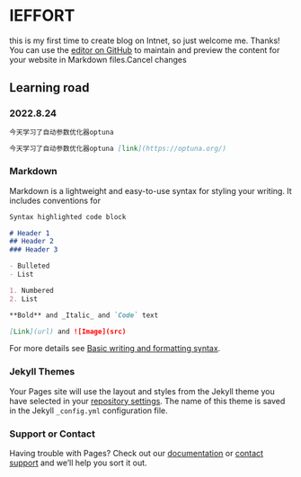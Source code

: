 # IEFFORT
this is my first time to create blog on Intnet, so just welcome me. Thanks!
You can use the [editor on GitHub](https://github.com/ieffort/ieffort.github.io/edit/main/index.md) to maintain and preview the content for your website in Markdown files.Cancel changes

## Learning road
### 2022.8.24
```markdown
今天学习了自动参数优化器optuna 

今天学习了自动参数优化器optuna [link](https://optuna.org/)
```
### Markdown

Markdown is a lightweight and easy-to-use syntax for styling your writing. It includes conventions for

```markdown
Syntax highlighted code block

# Header 1
## Header 2
### Header 3

- Bulleted
- List

1. Numbered
2. List

**Bold** and _Italic_ and `Code` text

[Link](url) and ![Image](src)
```

For more details see [Basic writing and formatting syntax](https://docs.github.com/en/github/writing-on-github/getting-started-with-writing-and-formatting-on-github/basic-writing-and-formatting-syntax).

### Jekyll Themes

Your Pages site will use the layout and styles from the Jekyll theme you have selected in your [repository settings](https://github.com/ieffort/ieffort.github.io/settings/pages). The name of this theme is saved in the Jekyll `_config.yml` configuration file.

### Support or Contact

Having trouble with Pages? Check out our [documentation](https://docs.github.com/categories/github-pages-basics/) or [contact support](https://support.github.com/contact) and we’ll help you sort it out.
